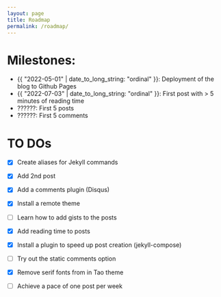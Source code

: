 ```yaml
---
layout: page
title: Roadmap
permalink: /roadmap/
---
```


# Milestones:

- {{ "2022-05-01" | date_to_long_string: "ordinal" }}: Deployment of the blog to Github Pages
- {{ "2022-07-03" | date_to_long_string: "ordinal" }}: First post with > 5 minutes of reading time
- ??????: First 5 posts
- ??????: First 5 comments



# TO DOs
- [x]  Create aliases for Jekyll commands
- [x]  Add 2nd post
- [x]  Add a comments plugin (Disqus)
- [x]  Install a remote theme
- [ ]  Learn how to add gists to the posts
- [x]  Add reading time to posts
- [x]  Install a plugin to speed up post creation (jekyll-compose)
- [ ]  Try out the static comments option
- [x]  Remove serif fonts from in Tao theme
- [ ]  Achieve a pace of one post per week

